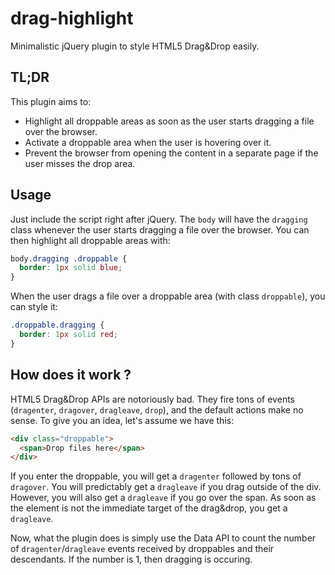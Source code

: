 drag-highlight
==============

Minimalistic jQuery plugin to style HTML5 Drag&amp;Drop easily.

TL;DR
-----

This plugin aims to:

- Highlight all droppable areas as soon as the user starts dragging a file over the browser.
- Activate a droppable area when the user is hovering over it.
- Prevent the browser from opening the content in a separate page if the user misses the drop area.

Usage
-----

Just include the script right after jQuery. The `body` will have the `dragging` class whenever the
user starts dragging a file over the browser. You can then highlight all droppable areas with:

```css
body.dragging .droppable {
  border: 1px solid blue;
}
```

When the user drags a file over a droppable area (with class `droppable`), you can style it:

```css
.droppable.dragging {
  border: 1px solid red;
}
```

How does it work ?
------------------

HTML5 Drag&Drop APIs are notoriously bad. They fire tons of events (`dragenter`, `dragover`, `dragleave`, `drop`),
and the default actions make no sense. To give you an idea, let's assume we have this:

```html
<div class="droppable">
  <span>Drop files here</span>
</div>
```

If you enter the droppable, you will get a `dragenter` followed by tons of `dragover`. You will predictably get a
`dragleave` if you drag outside of the div. However, you will also get a `dragleave` if you go over the span. As soon
as the element is not the immediate target of the drag&drop, you get a `dragleave`.

Now, what the plugin does is simply use the Data API to count the number of `dragenter`/`dragleave` events received by
droppables and their descendants. If the number is 1, then dragging is occuring.
